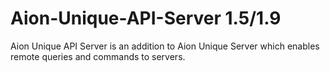 # Aion-Unique-API-Server 1.5/1.9
Aion Unique API Server is an addition to Aion Unique Server which enables remote queries and commands to servers.
